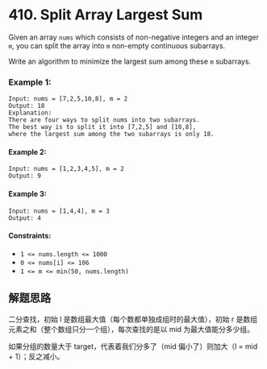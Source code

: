 # 410. Split Array Largest Sum

Given an array `nums` which consists of non-negative integers and an integer `m`, you can split the array into `m` non-empty continuous subarrays.

Write an algorithm to minimize the largest sum among these `m` subarrays.

### Example 1:

```
Input: nums = [7,2,5,10,8], m = 2
Output: 18
Explanation:
There are four ways to split nums into two subarrays.
The best way is to split it into [7,2,5] and [10,8],
where the largest sum among the two subarrays is only 18.
```

#### Example 2:

```
Input: nums = [1,2,3,4,5], m = 2
Output: 9
```

#### Example 3:

```
Input: nums = [1,4,4], m = 3
Output: 4
```

#### Constraints:

+ `1 <= nums.length <= 1000`
+ `0 <= nums[i] <= 106`
+ `1 <= m <= min(50, nums.length)`


## 解题思路

二分查找，初始 l 是数组最大值（每个数都单独成组时的最大值），初始 r 是数组元素之和（整个数组只分一个组），每次查找的是以 mid 为最大值能分多少组。

如果分组的数量大于 target，代表着我们分多了（mid 偏小了）则加大（l = mid + 1）；反之减小。

